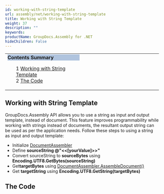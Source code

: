 ```yaml
---
id: working-with-string-template
url: assembly/net/working-with-string-template
title: Working with String Template
weight: 37
description: ""
keywords: 
productName: GroupDocs.Assembly for .NET
hideChildren: False
---
```

<table class="sectionMacro" border="0" cellpadding="5" cellspacing="0" width="100%"><tbody><tr><td valign="top" width="50%"><div class="panel" style="border-top-width: 1px; border-right-width: 1px; border-bottom-width: 1px; border-left-width: 1px;"><div class="panelHeader" style="border-bottom-width: 1px; background-color: rgb(176, 196, 222);"><b>Contents Summary</b></div><div class="panelContent"><style type="text/css">div.rbtoc1593026667118 { padding-top: 0px; padding-right: 0px; padding-bottom: 0px; padding-left: 0px; }div.rbtoc1593026667118 ul { list-style-type: none; list-style-image: none; margin-left: 0px; }div.rbtoc1593026667118 li { margin-left: 0px; padding-left: 0px; }</style><div class="toc rbtoc1593026667118"><ul class="toc-indentation"><li><span class="TOCOutline">1</span> <a href="#WorkingwithStringTemplate-WorkingwithStringTemplate">Working with String Template</a></li><li><span class="TOCOutline">2</span> <a href="#WorkingwithStringTemplate-TheCode">The Code</a></li></ul></div></div></div></td><td valign="top" width="15%">&nbsp;</td><td valign="top" width="35%">&nbsp;</td></tr></tbody></table>

## Working with String Template

GroupDocs.Assembly API allows you to use a string as input and output template, instead of document. This feature improves programmability while working with strings instead of documents, the resultant output string can be used as per the application needs. Follow these steps to using a string as input and output template:

*   Initialize [DocumentAssembler](https://apireference.groupdocs.com/net/assembly/groupdocs.assembly/documentassembler)
*   Define **sourceString @"<<\[yourValue\]>>"**
*   Convert sourceString to **sourceBytes** using **Encoding.UTF8.GetBytes(sourceString)**
*   Get**targetBytes** using [DocumentAssembler.AssembleDocument()](https://apireference.groupdocs.com/net/assembly/groupdocs.assembly/documentassembler/methods/assembledocument/index)
*   Get **targetString** using **Encoding.UTF8.GetString(targetBytes)**

## The Code

